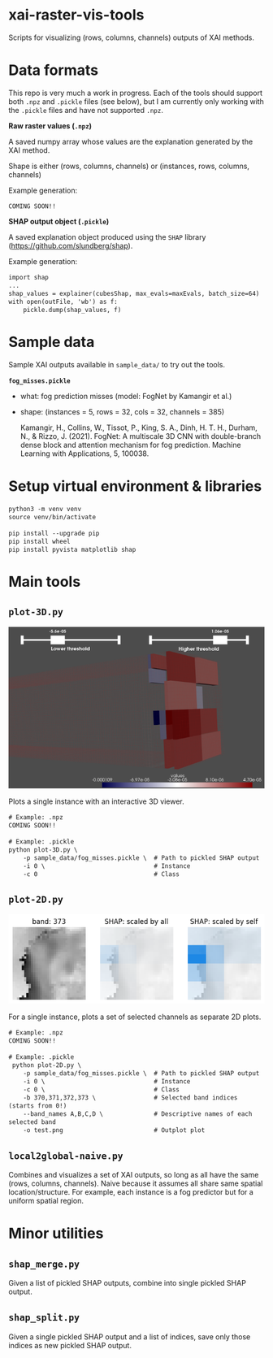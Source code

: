 # xai-raster-vis-tools

Scripts for visualizing (rows, columns, channels) outputs of XAI methods.

# Data formats

This repo is very much a work in progress.
Each of the tools should support both `.npz` and `.pickle` files (see below), 
but I am currently only working with the `.pickle` files and have not supported `.npz`. 

**Raw raster values (`.npz`)**

A saved numpy array whose values are the explanation generated by the XAI method.

Shape is either (rows, columns, channels) or (instances, rows, columns, channels)

Example generation:

    COMING SOON!!

**SHAP output object (`.pickle`)**

A saved explanation object produced using the `SHAP` library (https://github.com/slundberg/shap).

Example generation:

    import shap 
    ...
    shap_values = explainer(cubesShap, max_evals=maxEvals, batch_size=64)
    with open(outFile, 'wb') as f:
        pickle.dump(shap_values, f)

# Sample data

Sample XAI outputs available in `sample_data/` to try out the tools. 

**`fog_misses.pickle`**

- what: fog prediction misses (model: FogNet by Kamangir et al.)
- shape: (instances = 5, rows = 32, cols = 32, channels = 385)

    Kamangir, H., Collins, W., Tissot, P., King, S. A., Dinh, H. T. H., Durham, N., & Rizzo, J. (2021). 
    FogNet: A multiscale 3D CNN with double-branch dense block and attention mechanism for fog prediction. 
    Machine Learning with Applications, 5, 100038.

# Setup virtual environment & libraries

    python3 -m venv venv
    source venv/bin/activate

    pip install --upgrade pip
    pip install wheel
    pip install pyvista matplotlib shap


# Main tools

## `plot-3D.py`

![Example plot-3D.py plot](img/plot-3D.png)

Plots a single instance with an interactive 3D viewer. 

    # Example: .npz
    COMING SOON!!

    # Example: .pickle
    python plot-3D.py \
        -p sample_data/fog_misses.pickle \  # Path to pickled SHAP output
        -i 0 \                              # Instance
        -c 0                                # Class

## `plot-2D.py`

![Example plot-2D.py plot](img/plot-2D.png)

For a single instance, plots a set of selected channels as separate 2D plots. 

    # Example: .npz
    COMING SOON!!

    # Example: .pickle
     python plot-2D.py \
        -p sample_data/fog_misses.pickle \  # Path to pickled SHAP output
        -i 0 \                              # Instance
        -c 0 \                              # Class
        -b 370,371,372,373 \                # Selected band indices (starts from 0!)
        --band_names A,B,C,D \              # Descriptive names of each selected band
        -o test.png                         # Outplot plot

## `local2global-naive.py`

Combines and visualizes a set of XAI outputs, so long as all have the same (rows, columns, channels). 
Naive because it assumes all share same spatial location/structure. 
For example, each instance is a fog predictor but for a uniform spatial region.


# Minor utilities

## `shap_merge.py`

Given a list of pickled SHAP outputs, combine into single pickled SHAP output. 


## `shap_split.py`

Given a single pickled SHAP output and a list of indices, save only those indices as new pickled SHAP output.


